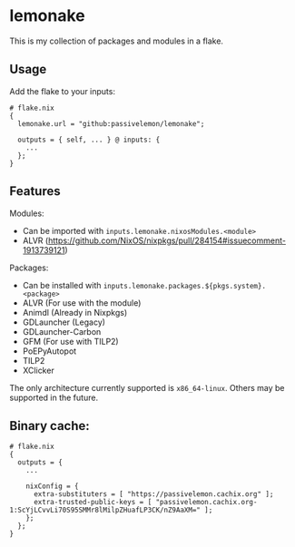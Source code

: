 # lemonake </br>

This is my collection of packages and modules in a flake. </br>

## Usage </br>
Add the flake to your inputs: </br>
```
# flake.nix
{
  lemonake.url = "github:passivelemon/lemonake";

  outputs = { self, ... } @ inputs: {
    ...
  };
}
```

## Features </br>
Modules: </br>
- Can be imported with `inputs.lemonake.nixosModules.<module>`
- ALVR (https://github.com/NixOS/nixpkgs/pull/284154#issuecomment-1913739121)

Packages: </br>
- Can be installed with `inputs.lemonake.packages.${pkgs.system}.<package>`
- ALVR (For use with the module)
- Animdl (Already in Nixpkgs)
- GDLauncher (Legacy)
- GDLauncher-Carbon
- GFM (For use with TILP2)
- PoEPyAutopot
- TILP2
- XClicker

The only architecture currently supported is `x86_64-linux`. Others may be supported in the future. </br>

## Binary cache:
```
# flake.nix
{
  outputs = {
    ...

    nixConfig = {
      extra-substituters = [ "https://passivelemon.cachix.org" ];
      extra-trusted-public-keys = [ "passivelemon.cachix.org-1:ScYjLCvvLi70S95SMMr8lMilpZHuafLP3CK/nZ9AaXM=" ];
    };
  };
}
```

